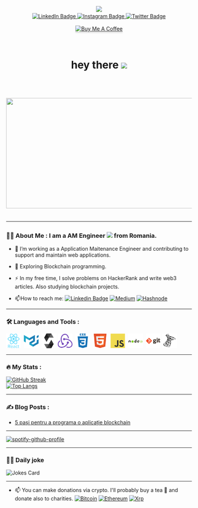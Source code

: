 <!--
**cornelweb3/cornelweb3** is a ✨ _special_ ✨ repository because its `README.md` (this file) appears on your GitHub profile.

Here are some ideas to get you started:

- 🔭 I’m currently working on ...
- 🌱 I’m currently learning ...
- 👯 I’m looking to collaborate on ...
- 🤔 I’m looking for help with ...
- 💬 Ask me about ...
- 📫 How to reach me: ...
- 😄 Pronouns: ...
- ⚡ Fun fact: ...
-->
<div id="header" align="center">
  <img src="https://media.giphy.com/media/M9gbBd9nbDrOTu1Mqx/giphy.gif" width="100"/>
</div>

<div id="badges" align="center">
  <a href="https://www.linkedin.com/in/cornel-web3/">
    <img src="https://img.shields.io/badge/LinkedIn-blue?style=for-the-badge&logo=linkedin&logoColor=white" alt="LinkedIn Badge"/>
  </a>
    <a href="https://www.instagram.com/cornel_web3/">
    <img src="https://img.shields.io/badge/Instagram-E4405F?style=for-the-badge&logo=instagram&logoColor=white" alt="Instagram Badge"/>
  </a>
  <a href="https://twitter.com/CornelWeb3">
    <img src="https://img.shields.io/badge/Twitter-blue?style=for-the-badge&logo=twitter&logoColor=white" alt="Twitter Badge"/>
  </a>
</div><br/>

<div id="badges" align="center">
    <a href="https://www.buymeacoffee.com/cornelweb3" target="_blank"><img src="https://www.buymeacoffee.com/assets/img/custom_images/orange_img.png" alt="Buy Me A           Coffee" style="height: 41px !important;width: 174px !important;box-shadow: 0px 3px 2px 0px rgba(190, 190, 190, 0.5) !important;-webkit-box-shadow: 0px 3px 2px         0px rgba(190, 190, 190, 0.5) !important;" >
    </a>
</div><br/>

<div align="center"> <img src="https://komarev.com/ghpvc/?username=cryptofuture01&style=flat-square&color=blue" alt=""/> </div>

<h1 align="center"> hey there <img src="https://media.giphy.com/media/hvRJCLFzcasrR4ia7z/giphy.gif" width="30px"/> <h1/><br/>

<div align="center">
  <img src="https://media.giphy.com/media/dWesBcTLavkZuG35MI/giphy.gif" width="600" height="300"/>
</div>

---

### :man_technologist: About Me : I am a AM Engineer <img src="https://media.giphy.com/media/WUlplcMpOCEmTGBtBW/giphy.gif" width="30"> from Romania.

- :telescope: I’m working as a Application Maitenance Engineer and contributing to support and maintain web applications.

- :seedling: Exploring Blockchain programming.

- :zap: In my free time, I solve problems on HackerRank and write web3 articles. Also studying blockchain projects.

- :mailbox:How to reach me:   [![Linkedin Badge](https://img.shields.io/badge/-CornelWeb3-blue?style=flat&logo=Linkedin&logoColor=white)](https://www.linkedin.com/in/cornel-web3/)   [![Medium](https://img.shields.io/badge/Medium-12100E?style=for-the-badge&logo=medium&logoColor=white)](https://medium.com/@cryptofuture01)   [![Hashnode](https://img.shields.io/badge/Hashnode-2962FF?style=for-the-badge&logo=hashnode&logoColor=white)](https://hashnode.com/@CryptoFuture)


---

### :hammer_and_wrench: Languages and Tools :
<div>
  <img src="https://github.com/devicons/devicon/blob/master/icons/react/react-original-wordmark.svg" title="React" alt="React" width="40" height="40"/>&nbsp;
  <img src="https://github.com/devicons/devicon/blob/master/icons/materialui/materialui-original.svg" title="Material UI" alt="Material UI" width="40" height="40"/>&nbsp;
   <img src="https://github.com/devicons/devicon/blob/master/icons/solidity/solidity-original.svg" title="Solidity" **alt="Solidity" width="40" height="40"/>
  <img src="https://github.com/devicons/devicon/blob/master/icons/redux/redux-original.svg" title="Redux" alt="Redux " width="40" height="40"/>&nbsp;
  <img src="https://github.com/devicons/devicon/blob/master/icons/css3/css3-plain-wordmark.svg"  title="CSS3" alt="CSS" width="40" height="40"/>&nbsp;
  <img src="https://github.com/devicons/devicon/blob/master/icons/html5/html5-original.svg" title="HTML5" alt="HTML" width="40" height="40"/>&nbsp;
  <img src="https://github.com/devicons/devicon/blob/master/icons/javascript/javascript-original.svg" title="JavaScript" alt="JavaScript" width="40" height="40"/>&nbsp;
  <img src="https://github.com/devicons/devicon/blob/master/icons/nodejs/nodejs-original-wordmark.svg" title="NodeJS" alt="NodeJS" width="40" height="40"/>&nbsp;
  <img src="https://github.com/devicons/devicon/blob/master/icons/git/git-original-wordmark.svg" title="Git" **alt="Git" width="40" height="40"/>
   <img src="https://github.com/devicons/devicon/blob/master/icons/microsoftsqlserver/microsoftsqlserver-plain.svg" title="MicrosoftSqlServer" **alt="MicrosoftSqlServer" width="40" height="40"/>
</div>

---

### :fire: My Stats :

[![GitHub Streak](http://github-readme-streak-stats.herokuapp.com?user=cornelweb3&theme=dark&background=000000)](https://git.io/streak-stats) <br/>
[![Top Langs](https://github-readme-stats.vercel.app/api/top-langs/?username=cornelweb3&layout=compact&theme=dark)](https://github.com/anuraghazra/github-readme-stats)<br/>

---

### :writing_hand: Blog Posts :
<!-- BLOG-POST-LIST:START -->
- [5 pași pentru a programa o aplicație blockchain](https://medium.com/@cryptofuture01/5-pasi-pentru-a-programa-o-aplicatie-blockchain-f8da534fa4c2?source=rss-e22450c98fe9------2)
<!-- BLOG-POST-LIST:END -->

---

  [![spotify-github-profile](https://spotify-github-profile.vercel.app/api/view?uid=21gxefnrm2q2rjuc3fstqdnja&cover_image=true&theme=novatorem&bar_color=53b14f&bar_color_cover=false)](https://github.com/kittinan/spotify-github-profile)

---

### :man_technologist: Daily joke
![Jokes Card](https://readme-jokes.vercel.app/api)

---

- :mailbox: You can make donations via crypto. I'll probably buy a tea 🍵 and donate also to charities.
[![Bitcoin](https://img.shields.io/badge/Bitcoin-000?style=for-the-badge&logo=bitcoin&logoColor=white)](https://commerce.coinbase.com/checkout/4f13f123-ddd2-49cb-a606-ae2ecd7dfcb2)
[![Ethereum](https://img.shields.io/badge/Ethereum-3C3C3D?style=for-the-badge&logo=Ethereum&logoColor=white)](https://commerce.coinbase.com/checkout/4f13f123-ddd2-49cb-a606-ae2ecd7dfcb2)
[![Xrp](https://img.shields.io/badge/Xrp-black?style=for-the-badge&logo=xrp&logoColor=white)](https://commerce.coinbase.com/checkout/4f13f123-ddd2-49cb-a606-ae2ecd7dfcb2)




